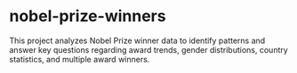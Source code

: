 # nobel-prize-winners
This project analyzes Nobel Prize winner data to identify patterns and answer key questions regarding award trends, gender distributions, country statistics, and multiple award winners. 
